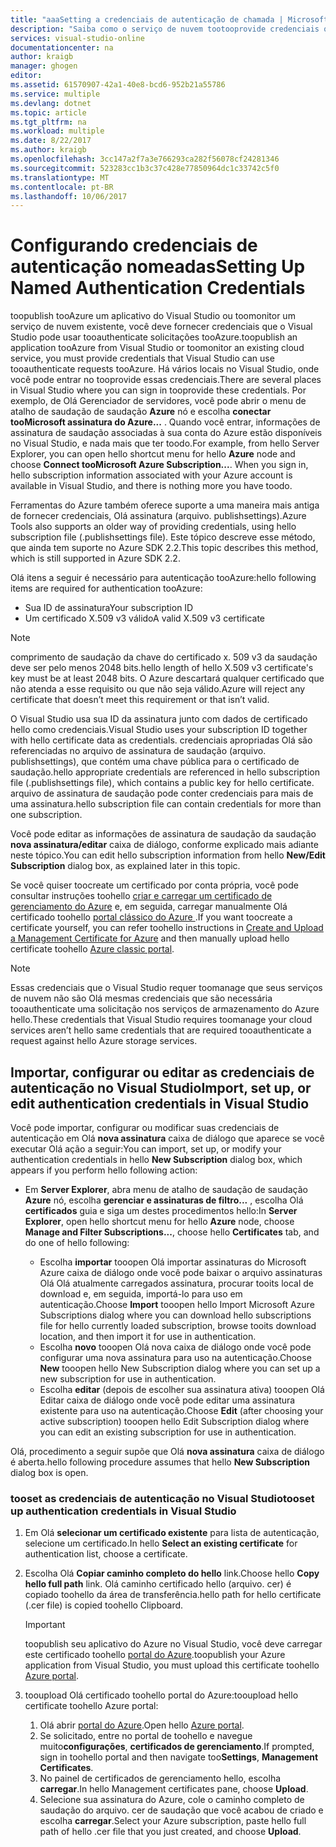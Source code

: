 ```yaml
---
title: "aaaSetting a credenciais de autenticação de chamada | Microsoft Docs"
description: "Saiba como o serviço de nuvem tootooprovide credenciais que o Visual Studio pode usar tooauthenticate solicitações tooAzure toopublish tooAzure um aplicativo do Visual Studio ou toomonitor um existente. "
services: visual-studio-online
documentationcenter: na
author: kraigb
manager: ghogen
editor: 
ms.assetid: 61570907-42a1-40e8-bcd6-952b21a55786
ms.service: multiple
ms.devlang: dotnet
ms.topic: article
ms.tgt_pltfrm: na
ms.workload: multiple
ms.date: 8/22/2017
ms.author: kraigb
ms.openlocfilehash: 3cc147a2f7a3e766293ca282f56078cf24281346
ms.sourcegitcommit: 523283cc1b3c37c428e77850964dc1c33742c5f0
ms.translationtype: MT
ms.contentlocale: pt-BR
ms.lasthandoff: 10/06/2017
---
```

# <a name="setting-up-named-authentication-credentials"></a><span data-ttu-id="30f77-103">Configurando credenciais de autenticação nomeadas</span><span class="sxs-lookup"><span data-stu-id="30f77-103">Setting Up Named Authentication Credentials</span></span>
<span data-ttu-id="30f77-104">toopublish tooAzure um aplicativo do Visual Studio ou toomonitor um serviço de nuvem existente, você deve fornecer credenciais que o Visual Studio pode usar tooauthenticate solicitações tooAzure.</span><span class="sxs-lookup"><span data-stu-id="30f77-104">toopublish an application tooAzure from Visual Studio or toomonitor an existing cloud service, you must provide credentials that Visual Studio can use tooauthenticate requests tooAzure.</span></span> <span data-ttu-id="30f77-105">Há vários locais no Visual Studio, onde você pode entrar no tooprovide essas credenciais.</span><span class="sxs-lookup"><span data-stu-id="30f77-105">There are several places in Visual Studio where you can sign in tooprovide these credentials.</span></span> <span data-ttu-id="30f77-106">Por exemplo, de Olá Gerenciador de servidores, você pode abrir o menu de atalho de saudação de saudação **Azure** nó e escolha **conectar tooMicrosoft assinatura do Azure...** . Quando você entrar, informações de assinatura de saudação associadas à sua conta do Azure estão disponíveis no Visual Studio, e nada mais que ter toodo.</span><span class="sxs-lookup"><span data-stu-id="30f77-106">For example, from hello Server Explorer, you can open hello shortcut menu for hello **Azure** node and choose **Connect tooMicrosoft Azure Subscription...**. When you sign in, hello subscription information associated with your Azure account is available in Visual Studio, and there is nothing more you have toodo.</span></span>

<span data-ttu-id="30f77-107">Ferramentas do Azure também oferece suporte a uma maneira mais antiga de fornecer credenciais, Olá assinatura (arquivo. publishsettings).</span><span class="sxs-lookup"><span data-stu-id="30f77-107">Azure Tools also supports an older way of providing credentials, using hello subscription file (.publishsettings file).</span></span> <span data-ttu-id="30f77-108">Este tópico descreve esse método, que ainda tem suporte no Azure SDK 2.2.</span><span class="sxs-lookup"><span data-stu-id="30f77-108">This topic describes this method, which is still supported in Azure SDK 2.2.</span></span>

<span data-ttu-id="30f77-109">Olá itens a seguir é necessário para autenticação tooAzure:</span><span class="sxs-lookup"><span data-stu-id="30f77-109">hello following items are required for authentication tooAzure:</span></span>

* <span data-ttu-id="30f77-110">Sua ID de assinatura</span><span class="sxs-lookup"><span data-stu-id="30f77-110">Your subscription ID</span></span>
* <span data-ttu-id="30f77-111">Um certificado X.509 v3 válido</span><span class="sxs-lookup"><span data-stu-id="30f77-111">A valid X.509 v3 certificate</span></span>

> [!NOTE]
> <span data-ttu-id="30f77-112">comprimento de saudação da chave do certificado x. 509 v3 da saudação deve ser pelo menos 2048 bits.</span><span class="sxs-lookup"><span data-stu-id="30f77-112">hello length of hello X.509 v3 certificate's key must be at least 2048 bits.</span></span> <span data-ttu-id="30f77-113">O Azure descartará qualquer certificado que não atenda a esse requisito ou que não seja válido.</span><span class="sxs-lookup"><span data-stu-id="30f77-113">Azure will reject any certificate that doesn’t meet this requirement or that isn’t valid.</span></span>
>
>

<span data-ttu-id="30f77-114">O Visual Studio usa sua ID da assinatura junto com dados de certificado hello como credenciais.</span><span class="sxs-lookup"><span data-stu-id="30f77-114">Visual Studio uses your subscription ID together with hello certificate data as credentials.</span></span> <span data-ttu-id="30f77-115">credenciais apropriadas Olá são referenciadas no arquivo de assinatura de saudação (arquivo. publishsettings), que contém uma chave pública para o certificado de saudação.</span><span class="sxs-lookup"><span data-stu-id="30f77-115">hello appropriate credentials are referenced in hello subscription file (.publishsettings file), which contains a public key for hello certificate.</span></span> <span data-ttu-id="30f77-116">arquivo de assinatura de saudação pode conter credenciais para mais de uma assinatura.</span><span class="sxs-lookup"><span data-stu-id="30f77-116">hello subscription file can contain credentials for more than one subscription.</span></span>

<span data-ttu-id="30f77-117">Você pode editar as informações de assinatura de saudação da saudação **nova assinatura/editar** caixa de diálogo, conforme explicado mais adiante neste tópico.</span><span class="sxs-lookup"><span data-stu-id="30f77-117">You can edit hello subscription information from hello **New/Edit Subscription** dialog box, as explained later in this topic.</span></span>

<span data-ttu-id="30f77-118">Se você quiser toocreate um certificado por conta própria, você pode consultar instruções toohello [criar e carregar um certificado de gerenciamento do Azure](https://msdn.microsoft.com/library/windowsazure/gg551722.aspx) e, em seguida, carregar manualmente Olá certificado toohello [portal clássico do Azure ](http://go.microsoft.com/fwlink/?LinkID=213885).</span><span class="sxs-lookup"><span data-stu-id="30f77-118">If you want toocreate a certificate yourself, you can refer toohello instructions in [Create and Upload a Management Certificate for Azure](https://msdn.microsoft.com/library/windowsazure/gg551722.aspx) and then manually upload hello certificate toohello [Azure classic portal](http://go.microsoft.com/fwlink/?LinkID=213885).</span></span>

> [!NOTE]
> <span data-ttu-id="30f77-119">Essas credenciais que o Visual Studio requer toomanage que seus serviços de nuvem não são Olá mesmas credenciais que são necessária tooauthenticate uma solicitação nos serviços de armazenamento do Azure hello.</span><span class="sxs-lookup"><span data-stu-id="30f77-119">These credentials that Visual Studio requires toomanage your cloud services aren’t hello same credentials that are required tooauthenticate a request against hello Azure storage services.</span></span>
>
>

## <a name="import-set-up-or-edit-authentication-credentials-in-visual-studio"></a><span data-ttu-id="30f77-120">Importar, configurar ou editar as credenciais de autenticação no Visual Studio</span><span class="sxs-lookup"><span data-stu-id="30f77-120">Import, set up, or edit authentication credentials in Visual Studio</span></span>
<span data-ttu-id="30f77-121">Você pode importar, configurar ou modificar suas credenciais de autenticação em Olá **nova assinatura** caixa de diálogo que aparece se você executar Olá ação a seguir:</span><span class="sxs-lookup"><span data-stu-id="30f77-121">You can import, set up, or modify your authentication credentials in hello **New Subscription** dialog box, which appears if you perform hello following action:</span></span>

* <span data-ttu-id="30f77-122">Em **Server Explorer**, abra menu de atalho de saudação de saudação **Azure** nó, escolha **gerenciar e assinaturas de filtro...** , escolha Olá **certificados** guia e siga um destes procedimentos hello:</span><span class="sxs-lookup"><span data-stu-id="30f77-122">In **Server Explorer**, open hello shortcut menu for hello **Azure** node, choose **Manage and Filter Subscriptions...**, choose hello **Certificates** tab, and do one of hello following:</span></span>

    * <span data-ttu-id="30f77-123">Escolha **importar** tooopen Olá importar assinaturas do Microsoft Azure caixa de diálogo onde você pode baixar o arquivo assinaturas Olá Olá atualmente carregados assinatura, procurar tooits local de download e, em seguida, importá-lo para uso em autenticação.</span><span class="sxs-lookup"><span data-stu-id="30f77-123">Choose **Import** tooopen hello Import Microsoft Azure Subscriptions dialog where you can download hello  subscriptions file for hello currently loaded subscription, browse tooits download location, and then import it for use in authentication.</span></span>
    * <span data-ttu-id="30f77-124">Escolha **novo** tooopen Olá nova caixa de diálogo onde você pode configurar uma nova assinatura para uso na autenticação.</span><span class="sxs-lookup"><span data-stu-id="30f77-124">Choose **New** tooopen hello New Subscription dialog where you can set up a new subscription for use in authentication.</span></span>
    * <span data-ttu-id="30f77-125">Escolha **editar** (depois de escolher sua assinatura ativa) tooopen Olá Editar caixa de diálogo onde você pode editar uma assinatura existente para uso na autenticação.</span><span class="sxs-lookup"><span data-stu-id="30f77-125">Choose **Edit** (after choosing your active subscription) tooopen hello Edit Subscription dialog where you can edit an existing subscription for use in authentication.</span></span> 

<span data-ttu-id="30f77-126">Olá, procedimento a seguir supõe que Olá **nova assinatura** caixa de diálogo é aberta.</span><span class="sxs-lookup"><span data-stu-id="30f77-126">hello following procedure assumes that hello **New Subscription** dialog box is open.</span></span>

### <a name="tooset-up-authentication-credentials-in-visual-studio"></a><span data-ttu-id="30f77-127">tooset as credenciais de autenticação no Visual Studio</span><span class="sxs-lookup"><span data-stu-id="30f77-127">tooset up authentication credentials in Visual Studio</span></span>
1. <span data-ttu-id="30f77-128">Em Olá **selecionar um certificado existente** para lista de autenticação, selecione um certificado.</span><span class="sxs-lookup"><span data-stu-id="30f77-128">In hello **Select an existing certificate** for authentication list, choose a certificate.</span></span>
2. <span data-ttu-id="30f77-129">Escolha Olá **Copiar caminho completo do hello** link.</span><span class="sxs-lookup"><span data-stu-id="30f77-129">Choose hello **Copy hello full path** link.</span></span> <span data-ttu-id="30f77-130">Olá caminho certificado hello (arquivo. cer) é copiado toohello da área de transferência.</span><span class="sxs-lookup"><span data-stu-id="30f77-130">hello path for hello certificate (.cer file) is copied toohello Clipboard.</span></span>

   > [!IMPORTANT]
   > <span data-ttu-id="30f77-131">toopublish seu aplicativo do Azure no Visual Studio, você deve carregar este certificado toohello [portal do Azure](http://go.microsoft.com/fwlink/p/?LinkID=525040).</span><span class="sxs-lookup"><span data-stu-id="30f77-131">toopublish your Azure application from Visual Studio, you must upload this certificate toohello [Azure portal](http://go.microsoft.com/fwlink/p/?LinkID=525040).</span></span>
   >
   >
3. <span data-ttu-id="30f77-132">tooupload Olá certificado toohello portal do Azure:</span><span class="sxs-lookup"><span data-stu-id="30f77-132">tooupload hello certificate toohello Azure portal:</span></span>

   1. <span data-ttu-id="30f77-133">Olá abrir [portal do Azure](http://go.microsoft.com/fwlink/p/?LinkID=525040).</span><span class="sxs-lookup"><span data-stu-id="30f77-133">Open hello [Azure portal](http://go.microsoft.com/fwlink/p/?LinkID=525040).</span></span>
   2. <span data-ttu-id="30f77-134">Se solicitado, entre no portal de toohello e navegue muito**configurações**, **certificados de gerenciamento**.</span><span class="sxs-lookup"><span data-stu-id="30f77-134">If prompted, sign in toohello portal and then navigate too**Settings**, **Management Certificates**.</span></span>
   3. <span data-ttu-id="30f77-135">No painel de certificados de gerenciamento hello, escolha **carregar**.</span><span class="sxs-lookup"><span data-stu-id="30f77-135">In hello Management certificates pane, choose **Upload**.</span></span>
   4. <span data-ttu-id="30f77-136">Selecione sua assinatura do Azure, cole o caminho completo de saudação do arquivo. cer de saudação que você acabou de criado e escolha **carregar**.</span><span class="sxs-lookup"><span data-stu-id="30f77-136">Select your Azure subscription, paste hello full path of hello .cer file that you just created, and choose **Upload**.</span></span>

